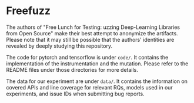 # Freefuzz
The authors of "Free Lunch for Testing: uzzing Deep-Learning Libraries from Open Source" make their best attempt to anonymize the artifacts.
Please note that it may still be possible that the authors' identities are revealed by deeply studying this repository.

The code for pytorch and tensorflow is under `code/`. It contains the implementation of the instrumentation and the mutation. Please refer to the README files under those directories for more details.

The data for our experiment are under `data/`. It contains the information on covered APIs and line coverage for relevant RQs, models used in our experiments, and issue IDs when submitting bug reports. 
